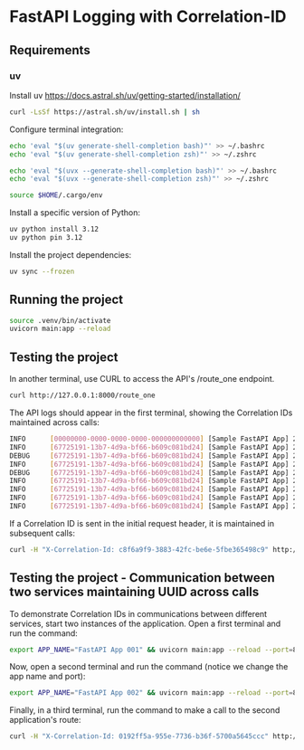 # FastAPI Logging with Correlation-ID


## Requirements

### uv
Install uv
https://docs.astral.sh/uv/getting-started/installation/

```bash
curl -LsSf https://astral.sh/uv/install.sh | sh
```

Configure terminal integration:

```bash
echo 'eval "$(uv generate-shell-completion bash)"' >> ~/.bashrc
echo 'eval "$(uv generate-shell-completion zsh)"' >> ~/.zshrc

echo 'eval "$(uvx --generate-shell-completion bash)"' >> ~/.bashrc
echo 'eval "$(uvx --generate-shell-completion zsh)"' >> ~/.zshrc

source $HOME/.cargo/env
```

Install a specific version of Python:
```bash
uv python install 3.12
uv python pin 3.12
```


Install the project dependencies:

```bash
uv sync --frozen
```


## Running the project

```bash
source .venv/bin/activate
uvicorn main:app --reload
```


## Testing the project

In another terminal, use CURL to access the API's /route_one endpoint.

```bash
curl http://127.0.0.1:8000/route_one
```

The API logs should appear in the first terminal, showing the Correlation IDs maintained across calls:
```bash
INFO      [00000000-0000-0000-0000-000000000000] [Sample FastAPI App] 2024-03-08 14:14:07,785 - Application startup complete.
INFO      [67725191-13b7-4d9a-bf66-b609c081bd24] [Sample FastAPI App] 2024-03-08 14:14:11,388 - Logging from route_one()
DEBUG     [67725191-13b7-4d9a-bf66-b609c081bd24] [Sample FastAPI App] 2024-03-08 14:14:11,389 - Request called with headers: {'X-Custom': '123', 'X-Correlation-Id': '67725191-13b7-4d9a-bf66-b609c081bd24'}
INFO      [67725191-13b7-4d9a-bf66-b609c081bd24] [Sample FastAPI App] 2024-03-08 14:14:11,392 - Logging from route_two()
DEBUG     [67725191-13b7-4d9a-bf66-b609c081bd24] [Sample FastAPI App] 2024-03-08 14:14:11,392 - Request called with headers: {'X-Custom': '123', 'X-Correlation-Id': '67725191-13b7-4d9a-bf66-b609c081bd24'}
INFO      [67725191-13b7-4d9a-bf66-b609c081bd24] [Sample FastAPI App] 2024-03-08 14:14:11,395 - Logging from route_three()
INFO      [67725191-13b7-4d9a-bf66-b609c081bd24] [Sample FastAPI App] 2024-03-08 14:14:11,397 - 127.0.0.1:34190 - "GET /route_three HTTP/1.1" 200 OK
INFO      [67725191-13b7-4d9a-bf66-b609c081bd24] [Sample FastAPI App] 2024-03-08 14:14:11,399 - 127.0.0.1:34188 - "GET /route_two HTTP/1.1" 200 OK
INFO      [67725191-13b7-4d9a-bf66-b609c081bd24] [Sample FastAPI App] 2024-03-08 14:14:11,401 - 127.0.0.1:34184 - "GET /route_one HTTP/1.1" 200 OK
```

If a Correlation ID is sent in the initial request header, it is maintained in subsequent calls:
```bash
curl -H "X-Correlation-Id: c8f6a9f9-3883-42fc-be6e-5fbe365498c9" http://127.0.0.1:8000/route_one
```


## Testing the project - Communication between two services maintaining UUID across calls
To demonstrate Correlation IDs in communications between different services, start two instances of the application. Open a first terminal and run the command:
```bash
export APP_NAME="FastAPI App 001" && uvicorn main:app --reload --port=8000
```

Now, open a second terminal and run the command (notice we change the app name and port):
```bash
export APP_NAME="FastAPI App 002" && uvicorn main:app --reload --port=8001
```

Finally, in a third terminal, run the command to make a call to the second application's route:
```bash
curl -H "X-Correlation-Id: 0192ff5a-955e-7736-b36f-5700a5645ccc" http://127.0.0.1:8001/route_one
```
